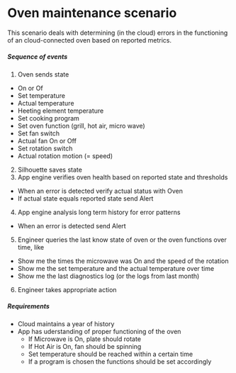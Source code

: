 # Oven maintenance scenario

This scenario deals with determining (in the cloud) errors in the functioning of an cloud-connected oven based on reported metrics.


##### Sequence of events
1. Oven sends state
 - On or Of
 - Set temperature
 - Actual temperature
 - Heeting element temperature
 - Set cooking program
 - Set oven function (grill, hot air, micro wave)
 - Set fan switch
 - Actual fan On or Off
 - Set rotation switch
 - Actual rotation motion (= speed)

2. Silhouette saves state
3. App engine verifies oven health based on reported state and thresholds
 - When an error is detected verify actual status with Oven
 - If actual state equals reported state send Alert

4. App engine analysis long term history for error patterns
 - When an error is detected send Alert

5. Engineer queries the last know state of oven or the oven functions over time, like
 - Show me the times the microwave was On and the speed of the rotation
 - Show me the set temperature and the actual temperature over time
 - Show me the last diagnostics log (or the logs from last month)

6. Engineer takes appropriate action

##### Requirements
- Cloud maintains a year of history
- App has uderstanding of proper functioning of the oven
  - If Microwave is On, plate should rotate
  - If Hot Air is On, fan should be spinning
  - Set temperature should be reached within a certain time
  - If a program is chosen the functions should be set accordingly

